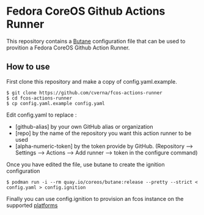 # Fedora CoreOS Github Actions Runner

This repository contains a [Butane](https://github.com/coreos/butane) configuration file that can be used to provition a Fedora CoreOS Github Action Runner.

## How to use

First clone this repository and make a copy of config.yaml.example.

```
$ git clone https://github.com/cverna/fcos-actions-runner
$ cd fcos-actions-runner
$ cp config.yaml.example config.yaml
```

Edit config.yaml to replace :
  - [github-alias] by your own GitHub alias or organization
  - [repo] by the name of the repository you want this action runner to be used
  - [alpha-numeric-token] by the token provide by GitHub. (Repository --> Settings --> Actions --> Add runner --> token in the configure command)

Once you have edited the file, use butane to create the ignition configuration

```
$ podman run -i --rm quay.io/coreos/butane:release --pretty --strict < config.yaml > config.ignition
```

Finally you can use config.ignition to provision an fcos instance on the supported [platforms](https://docs.fedoraproject.org/en-US/fedora-coreos/bare-metal/)
